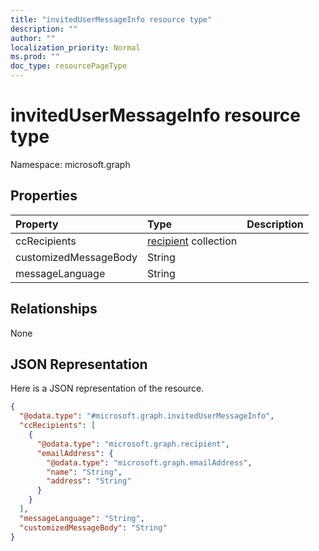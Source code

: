 ```yaml
---
title: "invitedUserMessageInfo resource type"
description: ""
author: ""
localization_priority: Normal
ms.prod: ""
doc_type: resourcePageType
---
```


# invitedUserMessageInfo resource type


Namespace: microsoft.graph



## Properties
|Property|Type|Description|
|:---|:---|:---|
|ccRecipients|[recipient](../resources/recipient.md) collection||
|customizedMessageBody|String||
|messageLanguage|String||

## Relationships
None

## JSON Representation
Here is a JSON representation of the resource.
<!-- {
  "blockType": "resource",
  "@odata.type": "microsoft.graph.invitedUserMessageInfo"
}
-->
``` json
{
  "@odata.type": "#microsoft.graph.invitedUserMessageInfo",
  "ccRecipients": [
    {
      "@odata.type": "microsoft.graph.recipient",
      "emailAddress": {
        "@odata.type": "microsoft.graph.emailAddress",
        "name": "String",
        "address": "String"
      }
    }
  ],
  "messageLanguage": "String",
  "customizedMessageBody": "String"
}
```

